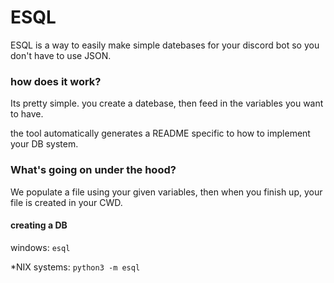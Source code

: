 # ESQL

ESQL is a way to easily make simple datebases for your discord bot so you don't have to use JSON. 

### how does it work? 

Its pretty simple. you create a datebase, then feed in the variables you want to have.

the tool automatically generates a README specific to how to implement your DB system.


### What's going on under the hood?

We populate a file using your given variables, then when you finish up, your file is created in your CWD.

#### creating a DB

windows:
```esql```

*NIX systems:
```python3 -m esql```